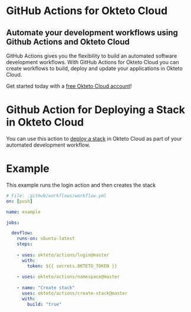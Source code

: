 # GitHub Actions for Okteto Cloud

## Automate your development workflows using Github Actions and Okteto Cloud
GitHub Actions gives you the flexibility to build an automated software development workflows. With GitHub Actions for Okteto Cloud you can create workflows to build, deploy and update your applications in Okteto Cloud.

Get started today with a [free Okteto Cloud account](https://cloud.okteto.com)!

# Github Action for Deploying a Stack in Okteto Cloud

You can use this action to [deploy a stack](https://okteto.com/docs/cloud/stack) in Okteto Cloud as part of your automated development workflow.

# Example

This example runs the login action and then creates the stack

```yaml
# File: .github/workflows/workflow.yml
on: [push]

name: example

jobs:

  devflow:
    runs-on: ubuntu-latest
    steps:
    
    - uses: okteto/actions/login@master
      with:
        token: ${{ secrets.OKTETO_TOKEN }}
    
    - uses: okteto/actions/namespace@master
    
    - name: "Create stack"
      uses: okteto/actions/create-stack@master
      with:
        build: "true"
```

